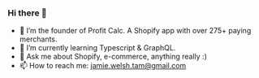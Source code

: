 ### Hi there 👋

- 🔭 I’m the founder of Profit Calc. A Shopify app with over 275+ paying merchants. 
- 🌱 I’m currently learning Typescript & GraphQL.
- 💬 Ask me about Shopify, e-commerce, anything really :)
- 📫 How to reach me: jamie.welsh.tam@gmail.com

<!--
**jamiewtam/jamiewtam** is a ✨ _special_ ✨ repository because its `README.md` (this file) appears on your GitHub profile.
-->

